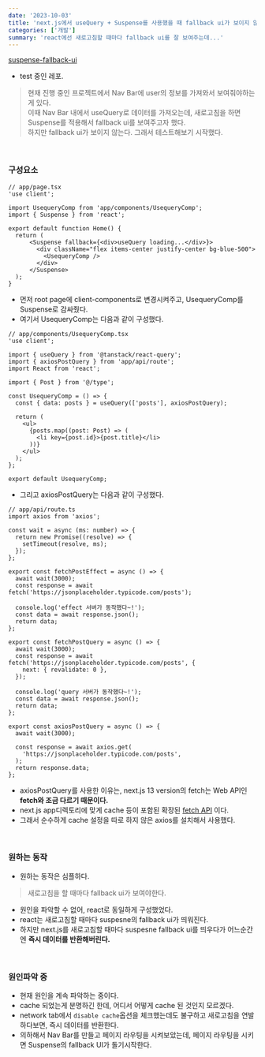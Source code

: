 ```yaml
---
date: '2023-10-03'
title: 'next.js에서 useQuery + Suspense를 사용했을 때 fallback ui가 보이지 않는다'
categories: ['개발']
summary: 'react에선 새로고침할 때마다 fallback ui를 잘 보여주는데...'
---
```


[suspense-fallback-ui](https://github.com/Geuni620/suspense-fallback-ui)

- test 중인 레포.

> 현재 진행 중인 프로젝트에서 Nav Bar에 user의 정보를 가져와서 보여줘야하는 게 있다.  
> 이때 Nav Bar 내에서 useQuery로 데이터를 가져오는데, 새로고침을 하면 Suspense를 적용해서 fallback ui를 보여주고자 했다.  
> 하지만 fallback ui가 보이지 않는다. 그래서 테스트해보기 시작했다.

<br>

### 구성요소

```TSX
// app/page.tsx
'use client';

import UsequeryComp from 'app/components/UsequeryComp';
import { Suspense } from 'react';

export default function Home() {
  return (
      <Suspense fallback={<div>useQuery loading...</div>}>
        <div className="flex items-center justify-center bg-blue-500">
          <UsequeryComp />
        </div>
      </Suspense>
  );
}
```

- 먼저 root page에 client-components로 변경시켜주고, UsequeryComp를 Suspense로 감싸줬다.
- 여기서 UsequeryComp는 다음과 같이 구성했다.

```TSX
// app/components/UsequeryComp.tsx
'use client';

import { useQuery } from '@tanstack/react-query';
import { axiosPostQuery } from 'app/api/route';
import React from 'react';

import { Post } from '@/type';

const UsequeryComp = () => {
  const { data: posts } = useQuery(['posts'], axiosPostQuery);

  return (
    <ul>
      {posts.map((post: Post) => (
        <li key={post.id}>{post.title}</li>
      ))}
    </ul>
  );
};

export default UsequeryComp;
```

- 그리고 axiosPostQuery는 다음과 같이 구성했다.

```TSX
// app/api/route.ts
import axios from 'axios';

const wait = async (ms: number) => {
  return new Promise((resolve) => {
    setTimeout(resolve, ms);
  });
};

export const fetchPostEffect = async () => {
  await wait(3000);
  const response = await fetch('https://jsonplaceholder.typicode.com/posts');

  console.log('effect 서버가 동작했다~!');
  const data = await response.json();
  return data;
};

export const fetchPostQuery = async () => {
  await wait(3000);
  const response = await fetch('https://jsonplaceholder.typicode.com/posts', {
    next: { revalidate: 0 },
  });

  console.log('query 서버가 동작했다~!');
  const data = await response.json();
  return data;
};

export const axiosPostQuery = async () => {
  await wait(3000);

  const response = await axios.get(
    'https://jsonplaceholder.typicode.com/posts',
  );
  return response.data;
};
```

- axiosPostQuery를 사용한 이유는, next.js 13 version의 fetch는 Web API인 **fetch와 조금 다르기 때문이다.**
- next.js app디렉토리에 맞게 cache 등이 포함된 확장된 [fetch API](https://nextjs.org/docs/app/api-reference/functions/fetch) 이다.
- 그래서 순수하게 cache 설정을 따로 하지 않은 axios를 설치해서 사용했다.

<br>

### 원하는 동작

- 원하는 동작은 심플하다.

> 새로고침을 할 때마다 fallback ui가 보여야한다.

- 원인을 파악할 수 없어, react로 동일하게 구성했었다.
- react는 새로고침할 때마다 suspesne의 fallback ui가 띄워진다.
- 하지만 next.js를 새로고침할 때마다 suspesne fallback ui를 띄우다가 어느순간엔 **즉시 데이터를 반환해버린다.**

<br>

### 원인파악 중

- 현재 원인을 계속 파악하는 중이다.
- cache 되었는게 분명하긴 한데, 어디서 어떻게 cache 된 것인지 모르겠다.
- network tab에서 `disable cache`옵션을 체크했는데도 불구하고 새로고침을 연발하다보면, 즉시 데이터를 반환한다.
- 의하해서 Nav Bar를 만들고 페이지 라우팅을 시켜보았는데, 페이지 라우팅을 시키면 Suspense의 fallback UI가 돌기시작한다.

<br>
